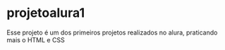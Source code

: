 # projetoalura1
Esse projeto é um dos primeiros projetos realizados no alura, praticando mais o HTML e CSS
